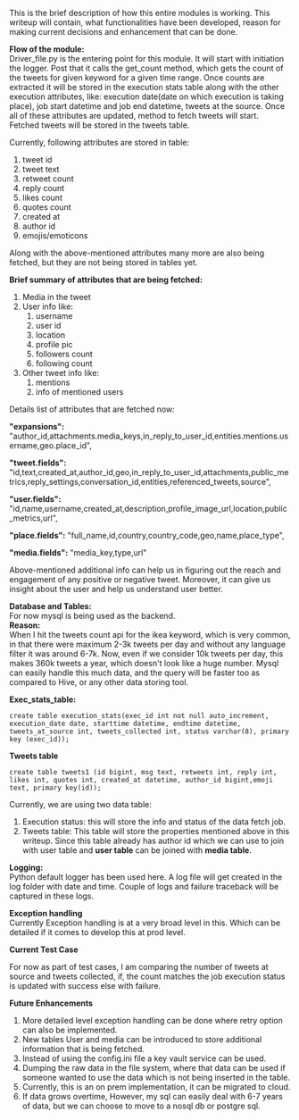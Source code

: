 This is the brief description of how this entire modules is working.
This writeup will contain, what functionalities have been developed, reason for making current decisions and enhancement 
that can be done.


**Flow of the module:**\
Driver_file.py is the entering point for this module. It will start with initiation the logger. Post that it calls the 
get_count method, which gets the count of the tweets for given keyword for a given time range. Once counts are extracted 
it will be stored in the execution stats table along with the other execution attributes, like:
execution date(date on which execution is taking place), job start datetime and job end datetime,
tweets at the source. Once all of these attributes are updated, method to fetch tweets will start. Fetched tweets will be 
stored in the tweets table. 

Currently, following attributes are stored in table:
1. tweet id
2. tweet text
3. retweet count
4. reply count
5. likes count
6. quotes count
7. created at
8. author id
9. emojis/emoticons

Along with the above-mentioned attributes many more are also being fetched, but they are not being stored in tables yet.

**Brief summary of attributes that are being fetched:**
1. Media in the tweet
2. User info like:
   1. username
   2. user id
   3. location
   4. profile pic
   5. followers count
   6. following count
3. Other tweet info like:
   1. mentions
   2. info of mentioned users

Details list of attributes that are fetched now:

**"expansions":** "author_id,attachments.media_keys,in_reply_to_user_id,entities.mentions.username,geo.place_id",

**"tweet.fields":** "id,text,created_at,author_id,geo,in_reply_to_user_id,attachments,public_metrics,reply_settings,conversation_id,entities,referenced_tweets,source",


**"user.fields":** "id,name,username,created_at,description,profile_image_url,location,public_metrics,url",

**"place.fields":** "full_name,id,country,country_code,geo,name,place_type",

**"media.fields":** "media_key,type,url"

Above-mentioned additional info can help us in figuring out the reach and engagement of any positive or negative tweet. Moreover, it 
can give us insight about the user and help us understand user better.

**Database and Tables:**\
For now mysql is being used as the backend.\
**Reason:**\
When I hit the tweets count api for the ikea keyword, which is very common, in that there were maximum 2-3k tweets per 
day and without any language filter it was around 6-7k. Now, even if we consider 10k tweets per day, this makes 360k tweets
a year, which doesn't look like a huge number. Mysql can easily handle this much data, and the query will be faster too
 as compared to Hive, or any other data storing tool.

**Exec_stats_table:**

    create table execution_stats(exec_id int not null auto_increment, execution_date date, starttime datetime, endtime datetime, tweets_at_source int, tweets_collected int, status varchar(8), primary key (exec_id));

**Tweets table**

    create table tweets1 (id bigint, msg text, retweets int, reply int, likes int, quotes int, created_at datetime, author_id bigint,emoji text, primary key(id));


Currently, we are using two data table:
1. Execution status: this will store the info and status of the data fetch job.
2. Tweets table: This table will store the properties mentioned above in this writeup. Since this table already has author id which we can use to join with user table and **user table** can be joined with **media table**.

**Logging:**\
Python default logger has been used here. A log file will get created in the log folder with date and time. Couple of 
logs and failure traceback will be captured in these logs.

**Exception handling**\
Currently Exception handling is at a very broad level in this. Which can be detailed if it comes to develop this at prod 
level.

**Current Test Case**

For now as part of test cases, I am comparing the number of tweets at source and tweets collected, if, the count matches
the job execution status is updated with success else with failure.

**Future Enhancements**
1. More detailed level exception handling can be done where retry option can also be implemented.
2. New tables User and media can be introduced to store additional information that is being fetched.
3. Instead of using the config.ini file a key vault service can be used.
4. Dumping the raw data in the file system, where that data can be used if someone wanted to use the data which is not being inserted in the table.
5. Currently, this is an on prem implementation, it can be migrated to cloud.
6. If data grows overtime, However, my sql can easily deal with 6-7 years of data, but we can choose to move to a nosql db or postgre sql.



